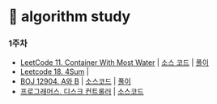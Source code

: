 # 📝 algorithm study

### 1주차
- [LeetCode 11. Container With Most Water](https://leetcode.com/problems/container-with-most-water/) | [소스 코드](https://github.com/2020-ASW/jeongwon-iee/blob/main/01%EC%A3%BC%EC%B0%A8/01.%20Container%20With%20Most%20Water.java) | [풀이](https://velog.io/@lychee/LeetCode-11.-Container-With-Most-Water)
- [Leetcode 18. 4Sum](https://leetcode.com/problems/4sum/) | 
- [BOJ 12904. A와 B](https://www.acmicpc.net/problem/12904) | [소스코드](https://github.com/2020-ASW/jeongwon-iee/blob/main/01%EC%A3%BC%EC%B0%A8/02.%20A%EC%99%80%20B.java) | [풀이](https://velog.io/@lychee/BOJ-12904.-A%EC%99%80-B)
- [프로그래머스. 디스크 컨트롤러](https://programmers.co.kr/learn/courses/30/lessons/42627) | [소스코드](https://github.com/2020-ASW/jeongwon-iee/blob/main/01%EC%A3%BC%EC%B0%A8/03.%20%EB%94%94%EC%8A%A4%ED%81%AC%20%EC%BB%A8%ED%8A%B8%EB%A1%A4%EB%9F%AC.java)
